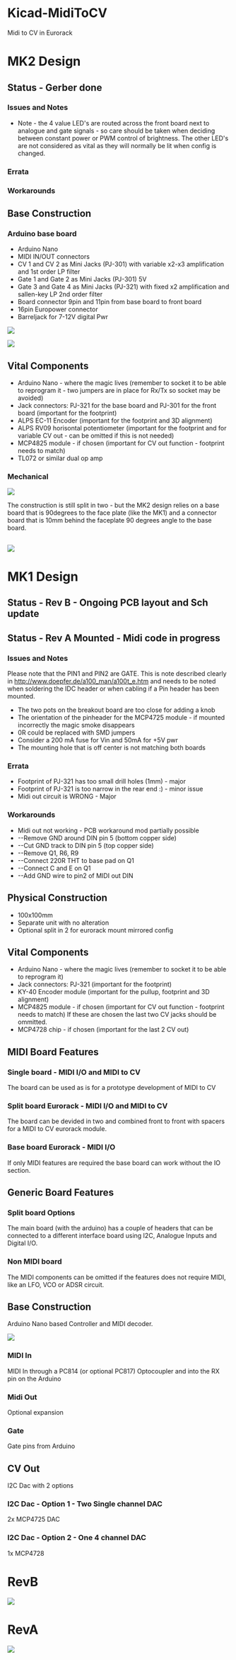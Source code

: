 # Kicad-MidiToCV
Midi to CV in Eurorack 


# MK2 Design
## Status - Gerber done
### Issues and Notes
 * Note - the 4 value LED's are routed across the front board next to analogue and gate signals - so care should be taken when deciding between constant power or PWM control of brightness. The other LED's are not considered as vital as they will normally be lit when config is changed.
### Errata
### Workarounds

## Base Construction
### Arduino base board 
 - Arduino Nano
 - MIDI IN/OUT connectors
 - CV 1 and CV 2 as Mini Jacks (PJ-301) with variable x2-x3 amplification and 1st order LP filter
 - Gate 1 and Gate 2 as Mini Jacks (PJ-301) 5V
 - Gate 3 and Gate 4 as Mini Jacks (PJ-321) with fixed x2 amplification and sallen-key LP 2nd order filter
 - Board connector 9pin and 11pin from base board to front board
 - 16pin Europower connector
 - Barreljack for 7-12V digital Pwr
 
![](KicadJE-MIDI2CV-MK2-RevA-Schematic.png) 
 
![](KicadJE-MIDI2CV-MK2-RevA-Top3D.png)


## Vital Components
 - Arduino Nano - where the magic lives (remember to socket it to be able to reprogram it - two jumpers are in place for Rx/Tx so socket may be avoided)
 - Jack connectors: PJ-321 for the base board and PJ-301 for the front board (important for the footprint)
 - ALPS EC-11 Encoder (important for the footprint and 3D alignment)
 - ALPS RV09 horisontal potentiometer (important for the footprint and for variable CV out - can be omitted if this is not needed)
 - MCP4825 module - if chosen (important for CV out function - footprint needs to match)
 - TL072 or similar dual op amp
 
### Mechanical
![](MIDI2CV.png)

The construction is still split in two - but the MK2 design relies on a base board that is 90degrees to the face plate (like the MK1) and a connector board that is 10mm behind the faceplate 90 degrees angle to the base board.

![](MIDI2CV%20MK2%20Module%20(1).png)
-----------------------------------------------------

# MK1 Design
## Status - Rev B - Ongoing PCB layout and Sch update

## Status - Rev A Mounted - Midi code in progress
### Issues and Notes
Please note that the PIN1 and PIN2 are GATE. This is note described clearly in http://www.doepfer.de/a100_man/a100t_e.htm and needs to be noted when soldering the IDC header or when cabling if a Pin header has been mounted.
 * The two pots on the breakout board are too close for adding a knob
 * The orientation of the pinheader for the MCP4725 module - if mounted incorrectly the magic smoke disappears
 * 0R could be replaced with SMD jumpers
 * Consider a 200 mA fuse for Vin and 50mA for +5V pwr
 * The mounting hole that is off center is not matching both boards
### Errata
 * Footprint of PJ-321 has too small drill holes (1mm) - major
 * Footprint of PJ-321 is too narrow in the rear end :) - minor issue
 * Midi out circuit is WRONG - Major
### Workarounds
* Midi out not working - PCB workaround mod partially possible  
 * --Remove GND around DIN pin 5 (bottom copper side)
 * --Cut GND track to DIN pin 5 (top copper side)
 * --Remove Q1, R6, R9
 * --Connect 220R THT to base pad on Q1
 * --Connect C and E on Q1
 * --Add GND wire to pin2 of MIDI out DIN
## Physical Construction
 - 100x100mm
 - Separate unit with no alteration
 - Optional split in 2 for eurorack mount mirrored config

## Vital Components
 - Arduino Nano - where the magic lives (remember to socket it to be able to reprogram it)
 - Jack connectors: PJ-321 (important for the footprint)
 - KY-40 Encoder module (important for the pullup, footprint and 3D alignment)
 - MCP4825 module - if chosen (important for CV out function - footprint needs to match)
 If these are chosen the last two CV jacks should be ommitted.
 - MCP4728 chip - if chosen (important for the last 2 CV out)

## MIDI Board Features
### Single board - MIDI I/O and MIDI to CV
The board can be used as is for a prototype development of MIDI to CV
### Split board Eurorack - MIDI I/O and MIDI to CV
The board can be devided in two and combined front to front with spacers for a MIDI to CV eurorack module.
### Base board Eurorack - MIDI I/O
If only MIDI features are required the base board can work without the IO section.

## Generic Board Features
### Split board Options
The main board (with the arduino) has a couple of headers that can be connected to a different interface board using I2C, Analogue Inputs and Digital I/O.
### Non MIDI board
The MIDI components can be omitted if the features does not require MIDI, like an LFO, VCO or ADSR circuit.

## Base Construction
Arduino Nano based Controller and MIDI decoder.

![](MIDI2CV_sch_RevA.png)
### MIDI In
MIDI In through a PC814 (or optional PC817) Optocoupler and into the RX pin on the Arduino

### Midi Out
Optional expansion

### Gate
Gate pins from Arduino

## CV Out
I2C Dac with 2 options
### I2C Dac - Option 1 - Two Single channel DAC
2x MCP4725 DAC 
### I2C Dac - Option 2 - One 4 channel DAC
1x MCP4728

# RevB
![](Kicad-Midi2CV-RevB_Top3D_1.png)
# RevA
![](Kicad-Midi2CV-RevA_Top3D_3.png)
